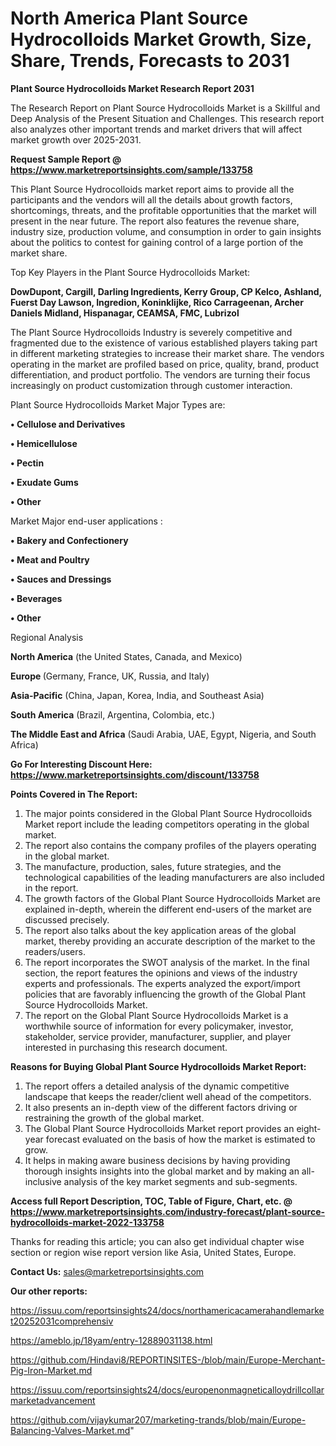 # North America Plant Source Hydrocolloids Market Growth, Size, Share, Trends, Forecasts to 2031

<strong>Plant Source Hydrocolloids Market Research Report 2031</strong>

The Research Report on Plant Source Hydrocolloids Market is a Skillful and Deep Analysis of the Present Situation and Challenges. This research report also analyzes other important trends and market drivers that will affect market growth over 2025-2031.

<strong>Request Sample Report @ <a href=https://www.marketreportsinsights.com/sample/133758>https://www.marketreportsinsights.com/sample/133758</a></strong>

This Plant Source Hydrocolloids market report aims to provide all the participants and the vendors will all the details about growth factors, shortcomings, threats, and the profitable opportunities that the market will present in the near future. The report also features the revenue share, industry size, production volume, and consumption in order to gain insights about the politics to contest for gaining control of a large portion of the market share.

Top Key Players in the Plant Source Hydrocolloids Market:

<strong>DowDupont, Cargill, Darling Ingredients, Kerry Group, CP Kelco, Ashland, Fuerst Day Lawson, Ingredion, Koninklijke, Rico Carrageenan, Archer Daniels Midland, Hispanagar, CEAMSA, FMC, Lubrizol</strong>

The Plant Source Hydrocolloids Industry is severely competitive and fragmented due to the existence of various established players taking part in different marketing strategies to increase their market share. The vendors operating in the market are profiled based on price, quality, brand, product differentiation, and product portfolio. The vendors are turning their focus increasingly on product customization through customer interaction.

Plant Source Hydrocolloids Market Major Types are:

<strong>• Cellulose and Derivatives

• Hemicellulose

• Pectin

• Exudate Gums

• Other</strong>

Market Major end-user applications :

<strong>• Bakery and Confectionery

• Meat and Poultry

• Sauces and Dressings

• Beverages

• Other</strong>

Regional Analysis

</u><strong><b>North America</b></strong> (the United States, Canada, and Mexico)

<strong><b>Europe </b></strong>(Germany, France, UK, Russia, and Italy)

<strong><b>Asia-Pacific</b></strong> (China, Japan, Korea, India, and Southeast Asia)

<strong><b>South America</b></strong> (Brazil, Argentina, Colombia, etc.)

<strong><b>The Middle East and Africa</b></strong> (Saudi Arabia, UAE, Egypt, Nigeria, and South Africa)

<strong>Go For Interesting Discount Here: <a href=https://www.marketreportsinsights.com/discount/133758>https://www.marketreportsinsights.com/discount/133758</a></strong>

<strong>Points Covered in The Report:</strong>
<ol>
  <li>The major points considered in the Global Plant Source Hydrocolloids Market report include the leading competitors operating in the global market.</li>
  <li>The report also contains the company profiles of the players operating in the global market.</li>
  <li>The manufacture, production, sales, future strategies, and the technological capabilities of the leading manufacturers are also included in the report.</li>
  <li>The growth factors of the Global Plant Source Hydrocolloids Market are explained in-depth, wherein the different end-users of the market are discussed precisely.</li>
  <li>The report also talks about the key application areas of the global market, thereby providing an accurate description of the market to the readers/users.</li>
  <li>The report incorporates the SWOT analysis of the market. In the final section, the report features the opinions and views of the industry experts and professionals. The experts analyzed the export/import policies that are favorably influencing the growth of the Global Plant Source Hydrocolloids Market.</li>
  <li>The report on the Global Plant Source Hydrocolloids Market is a worthwhile source of information for every policymaker, investor, stakeholder, service provider, manufacturer, supplier, and player interested in purchasing this research document.</li>
</ol>
<strong>Reasons for Buying Global Plant Source Hydrocolloids Market Report:</strong>

<ol>
  <li>The report offers a detailed analysis of the dynamic competitive landscape that keeps the reader/client well ahead of the competitors.</li>
  <li>It also presents an in-depth view of the different factors driving or restraining the growth of the global market.</li>
  <li>The Global Plant Source Hydrocolloids Market report provides an eight-year forecast evaluated on the basis of how the market is estimated to grow.</li>
  <li>It helps in making aware business decisions by having providing thorough insights insights into the global market and by making an all-inclusive analysis of the key market segments and sub-segments.</li>
</ol>
<strong>Access full Report Description, TOC, Table of Figure, Chart, etc. @ <a href=https://www.marketreportsinsights.com/industry-forecast/plant-source-hydrocolloids-market-2022-133758>https://www.marketreportsinsights.com/industry-forecast/plant-source-hydrocolloids-market-2022-133758</a></strong>


Thanks for reading this article; you can also get individual chapter wise section or region wise report version like Asia, United States, Europe.

<strong>Contact Us:</strong>
sales@marketreportsinsights.com

<strong>Our other reports:</strong>

<a href=https://issuu.com/reportsinsights24/docs/northamericacamerahandlemarket20252031comprehensiv>https://issuu.com/reportsinsights24/docs/northamericacamerahandlemarket20252031comprehensiv</a>

<a href=https://ameblo.jp/18yam/entry-12889031138.html>https://ameblo.jp/18yam/entry-12889031138.html</a>

<a href=https://github.com/Hindavi8/REPORTINSITES-/blob/main/Europe-Merchant-Pig-Iron-Market.md>https://github.com/Hindavi8/REPORTINSITES-/blob/main/Europe-Merchant-Pig-Iron-Market.md</a>

<a href=https://issuu.com/reportsinsights24/docs/europenonmagneticalloydrillcollarmarketadvancement>https://issuu.com/reportsinsights24/docs/europenonmagneticalloydrillcollarmarketadvancement</a>

<a href=https://github.com/vijaykumar207/marketing-trands/blob/main/Europe-Balancing-Valves-Market.md>https://github.com/vijaykumar207/marketing-trands/blob/main/Europe-Balancing-Valves-Market.md</a>"

